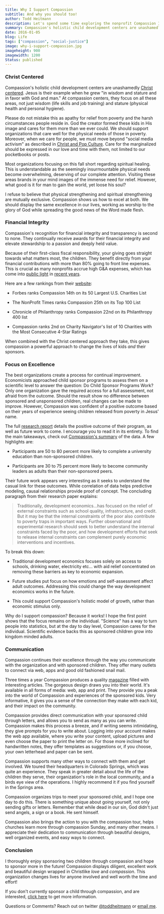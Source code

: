 ```yaml
---
title: Why I Support Compassion
subtitle: And why you should too!
author: Todd Heitmann
description: Let's spend some time exploring the nonprofit Compassion International and their work to release children from poverty in Jesus' name.
summary: Compassion's holistic child development centers are unashamedly Christ centered. Jesus is their example when he grew "in wisdom and stature and in favor with God and man." At compassion centers, they focus on all these areas, not just wisdom (life skills and job training) and stature (physical health and personal hygiene).
date: 2016-01-05
blog: Life
tags: ["compassion", "social-justice"]
image: why-i-support-compassion.jpg
imageheight: 900
imagewidth: 1200
Status: published
---
```


### Christ Centered

Compassion's holistic child development centers are unashamedly [Christ centered](http://www.compassion.com/about/commitment-to-christ.htm). Jesus is their example when he grew "in wisdom and stature and in favor with God and man." At compassion centers, they focus on all these areas, not just wisdom (life skills and job training) and stature (physical health and personal hygiene).

Please do not mistake this as apathy for relief from poverty and the harsh circumstances people reside in. God the creator formed these kids in His image and cares for them more than we ever could. We should support organizations that care well for the physical needs of those in poverty. Moreover, when we care for people, we must move beyond "social media activism" as described in [Christ and Pop Culture](http://christandpopculture.com/loving-the-poor-pics-or-it-didnt-happen/). Care for the marginalized should be expressed in our love and time with them, not limited to our pocketbooks or posts.

Most organizations focusing on this fall short regarding spiritual healing. This is understandable as the seemingly insurmountable physical needs become overwhelming, deserving of our complete attention. Visiting these areas brands in your mind images of the immense need for relief. However, what good is it for man to gain the world, yet loose his soul?

I refuse to believe that physical strengthening and spiritual strengthening are mutually exclusive. Compassion shows us how to excel at both. We should display the same excellence in our lives, working as worship to the glory of God while spreading the good news of the Word made flesh.

### Financial Integrity

Compassion's recognition for financial integrity and transparency is second to none. They continually receive awards for their financial integrity and elevate stewardship to a passion and deeply held value.

Because of their first-class fiscal responsibility, your giving goes straight towards what matters most, the children. They benefit directly from your financial contributions with more than 80% going to front line expenses. This is crucial as many nonprofits accrue high G&A expenses, which has come into [public light](http://www.cnn.com/2013/06/13/us/worst-charities/index.html) in [recent years](http://www.tampabay.com/americas-worst-charities/).

Here are a few rankings from their [website](http://www.compassion.com/about/financial.htm):

- Forbes ranks Compassion 14th on its 50 Largest U.S. Charities List

- The NonProfit Times ranks Compassion 25th on its Top 100 List

- Chronicle of Philanthropy ranks Compassion 22nd on its Philanthropy 400 list

- Compassion ranks 2nd on Charity Navigator's list of 10 Charities with the Most Consecutive 4-Star Ratings

When combined with the Christ centered approach they take, this gives compassion a powerful approach to change the lives of kids *and* their sponsors.

### Focus on Excellence

The best organizations create a process for continual improvement. Economicists approached child sponsor programs to assess them on a scientific level to answer the question: Do Child Sponsor Programs Work? Only one organization gave the required access for a full assessment, not afraid from the outcome. Should the result show no difference between sponsored and unsponsored children, real changes can be made to improve. However, Compassion was confident of a positive outcome based on their years of experience seeing children released from poverty in Jesus' name.

The full [research report](https://68e120ee-a-f00c7fac-s-sites.googlegroups.com/a/usfca.edu/wydick/home/research/csp.pdf?attachauth=ANoY7cpiHSkpIRa6qSvtFqTgQ92s8xpinOaeoG_-FSCt6fbm4sLZDcwTebfjvauGKXiGY2rrAA6j0wWBb3SPFaW3L-0z39oGtLTLVYUVMq5zbf3ve6vnRWbDkBV9eP4FM62algzp-bg3u7St7CzHtn_ZqM10BkQcIWBl2kkGQ10bc8DLiPLMf5lg5E6M79FljJR4dqUXNSIvcPg5tXLpPncjAQ7mySlwhQ%3D%3D&attredirects=0) details the positive outcome of their program, as well as future work to come. I encourage you to read it in its entirety. To find the main takeaways, check out [Compassion's summary](http://www.compassion.com/does-child-sponsorship-work.htm) of the data. A few highlights are:

- Participants are 50 to 80 percent more likely to complete a university education than non-sponsored children.

- Participants are 30 to 75 percent more likely to become community leaders as adults than their non-sponsored peers.

Their future work appears very interesting as it seeks to understand the casual link for these outcomes. While correlation of data helps predictive modeling, causal relationships provide proof of concept. The concluding paragraph from their research paper explains:

>Traditionally, development economics...has focused on the relief of external constraints such as school quality, infrastructure, and credit. But it may be that the internal constraints of the poor also contribute to poverty traps in important ways. Further observational and experimental research should seek to better understand the internal constraints faced by the poor, and how development efforts that seek to release internal constraints can complement purely economic interventions and incentives.

To break this down:

- Traditional development economics focuses solely on access to schools, drinking water, electricity etc... with  aid relief concentrated on removing these barriers as key to economic expansion.

- Future studies put focus on how emotions and self-assessment affect adult outcomes. Addressing this could change the way development economics works in the future.

- This could support Compassion's holistic model of growth, rather than economic stimulus only.

Why do I support compassion? Because it works! I hope the first point shows that the focus remains on the individual. "Science" has a way to turn people into statistics, but at the day to day level, Compassion cares for the individual. Scientific evidence backs this as sponsored children grow into kingdom minded adults.

### Communication

Compassion continues their excellence through the way you communicate with the organization and with sponsored children. They offer many outlets to connect via web, apps and good old fashioned snail mail.

Three times a year Compassion produces a quality [magazine](http://magazine.compassion.com/) filled with interesting articles. The gorgeous design draws you into their world. It's available in all forms of media: web, app and print. They provide you a peak into the world of Compassion and experiences of the sponsored kids. Very informative, it gives you a sense of the connection they make with each kid, and their impact on the community.

Compassion provides direct communication with your sponsored child through letters, and allows you to send as many as you can write. Compassion makes this process a breeze, and if writing seems intimidating, they give prompts for you to write about. Logging into your account makes the web app available, where you write your content, upload pictures and even choose the paper to print the letter on. For those more inclined for handwritten notes, they offer templates as suggestions or, if you choose, your own letterhead and paper can be sent.

Compassion supports many other ways to connect with them and get involved. We toured their headquarters in Colorado Springs, which was quite an experience. They speak in greater detail about the life of the children they serve, their organization's role in the local community, and a birds eye view of the operations. I highly recommend it if you find yourself in the Springs area.

Compassion organizes trips to meet your sponsored child, and I hope one day to do this. There is something unique about going yourself, not only sending gifts or letters. Remember that while dead in our sin, God didn't just send angels, a sign or a book. He sent himself.

Compassion also brings the action to you with the compassion tour, helps churches learn more through compassion Sunday, and many other means. I appreciate their dedication to communication through beautiful designs, well organized events, and easy ways to connect.

### Conclusion

I thoroughly enjoy sponsoring two children through compassion and hope to sponsor more in the future! Compassion displays diligent, excellent work and beautiful design wrapped in Christlike *love* and *compassion*. This organization changes lives for anyone involved and well worth the time and effort!

If you don't currently sponsor a child through compassion, and are interested, [click here](http://www.compassion.com/sponsor_a_child/default.htm) to get more information.

Questions or Comments? Reach out on twitter [@toddheitmann](https://twitter.com/toddheitmann) or [email me](mailto:me@toddheitmann.com).
